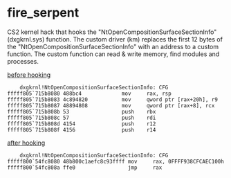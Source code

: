 # fire_serpent

CS2 kernel hack that hooks the "NtOpenCompositionSurfaceSectionInfo" (dxgkrnl.sys) function. 
The custom driver (km) replaces the first 12 bytes of the "NtOpenCompositionSurfaceSectionInfo" with 
an address to a custom function. The custom function can read & write memory, find modules and processes.

<ins>before hooking</ins>
```
    dxgkrnl!NtOpenCompositionSurfaceSectionInfo: CFG
fffff805`715b8080 488bc4             mov     rax, rsp
fffff805`715b8083 4c894820           mov     qword ptr [rax+20h], r9
fffff805`715b8087 48894808           mov     qword ptr [rax+8], rcx
fffff805`715b808b 53                 push    rbx
fffff805`715b808c 57                 push    rdi
fffff805`715b808d 4154               push    r12
fffff805`715b808f 4156               push    r14
```

<ins>after hooking</ins>
```
    dxgkrnl!NtOpenCompositionSurfaceSectionInfo: CFG
fffff800`54fc8080 48b800c1aefc8c93ffff mov     rax, 0FFFF938CFCAEC100h
fffff800`54fc808a ffe0                 jmp     rax
```